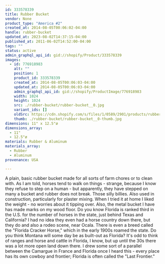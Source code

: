 ```yaml
---
id: 333578339
title: Rubber Bucket
vendor: None
product_type: "America #2"
created_at: 2014-08-05T00:06:02-04:00
handle: rubber-bucket
updated_at: 2023-08-02T14:37:15-04:00
published_at: 2011-06-02T14:52:00-04:00
tags: ""
status: active
admin_graphql_api_id: gid://shopify/Product/333578339
images:
  - id: 776918983
    alt: ""
    position: 1
    product_id: 333578339
    created_at: 2014-08-05T00:06:03-04:00
    updated_at: 2014-08-05T00:06:03-04:00
    admin_graphql_api_id: gid://shopify/ProductImage/776918983
    width: 1024
    height: 1024
    src: ./rubber-bucket/rubber-bucket__0.jpg
    variant_ids: []
    oldSrc: https://cdn.shopify.com/s/files/1/0589/2901/products/rubberbucket.jpeg?v=1407211563
    thumb: ./rubber-bucket/rubber-bucket__0-thumb.jpg
dimensions: 11" x 12.5"ø
dimensions_array:
  - 11"
  - 12.5"ø
materials: Rubber & Aluminum
materials_array:
  - Rubber
  - Aluminum
provenance: USA

---
```


A plain, basic rubber bucket made for all sorts of farm chores or to clean with. As I am told, horses tend to walk on things - strange, because I know they refuse to step on a human - but apparently, they have stepped on many a bucket and rubber does not break. Those silly billies. Also used in construction, particularly for plaster mixing. When I tried it at home I liked the weight - no worries about it tipping over. Also, the metal bucket I have has made marks on my wood floor. Do you know Florida is ranked third in the U.S. for the number of horses in the state, just behind Texas and California? I had no idea they even had a horse country down there, but they do and also a rodeo scene, near Ocala. There is even a breed called the "Florida Cracker Horse," which in the early 1900s roamed the state. Do you think Montana will some day be as built-out as Florida? It's odd to think of ranges and horse and cattle in Florida, I know, but up until the 30s there was a lot more open land down there. I drew some sort of a parallel between the Camargue in France and Florida once I heard this - every place has its own cowboy and frontier; Florida is often called the "Last Frontier."